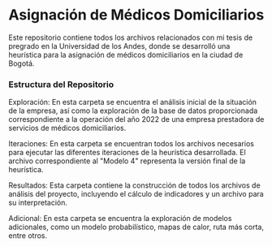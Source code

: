 # Asignación de Médicos Domiciliarios
Este repositorio contiene todos los archivos relacionados con mi tesis de pregrado en la Universidad de los Andes, donde se desarrolló una heurística para la asignación de médicos domiciliarios en la ciudad de Bogotá.

### Estructura del Repositorio
Exploración: En esta carpeta se encuentra el análisis inicial de la situación de la empresa, así como la exploración de la base de datos proporcionada correspondiente a la operación del año 2022 de una empresa prestadora de servicios de médicos domiciliarios.

Iteraciones: En esta carpeta se encuentran todos los archivos necesarios para ejecutar las diferentes iteraciones de la heurística desarrollada. El archivo correspondiente al "Modelo 4" representa la versión final de la heurística.

Resultados: Esta carpeta contiene la construcción de todos los archivos de análisis del proyecto, incluyendo el cálculo de indicadores y un archivo para su interpretación.

Adicional: En esta carpeta se encuentra la exploración de modelos adicionales, como un modelo probabilístico, mapas de calor, ruta más corta, entre otros.

